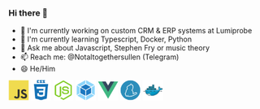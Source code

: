 ### Hi there 👋

- 🔭 I'm currently working on custom CRM & ERP systems at Lumiprobe
- 🌱 I'm currently learning Typescript, Docker, Python
- 💬 Ask me about Javascript, Stephen Fry or music theory
- 📫 Reach me: @Notaltogethersullen (Telegram)
- 😄 He/Him

<img src="https://github.com/devicons/devicon/blob/master/icons/javascript/javascript-original.svg" title="JavaScript" alt="JavaScript" width="40"/>
<img src="https://github.com/devicons/devicon/blob/master/icons/css3/css3-plain-wordmark.svg"  title="CSS3" alt="CSS" width="40" height="40"/>
<img src="https://github.com/devicons/devicon/blob/master/icons/nodejs/nodejs-original.svg" title="NodeJS" alt="NodeJS" width="40" height="40"/>
<img src="https://github.com/devicons/devicon/blob/master/icons/webpack/webpack-original.svg" title="Webpack" width="40" height="40"/>
<img src="https://github.com/devicons/devicon/blob/master/icons/vuejs/vuejs-original.svg" title="Vue" width="40" height="40"/>
<img src="https://github.com/devicons/devicon/blob/master/icons/yarn/yarn-original.svg" title="Yarn" width="40" height="40"/>
<img src="https://github.com/devicons/devicon/blob/master/icons/docker/docker-original.svg" title="Docker" width="40" height="40"/>
